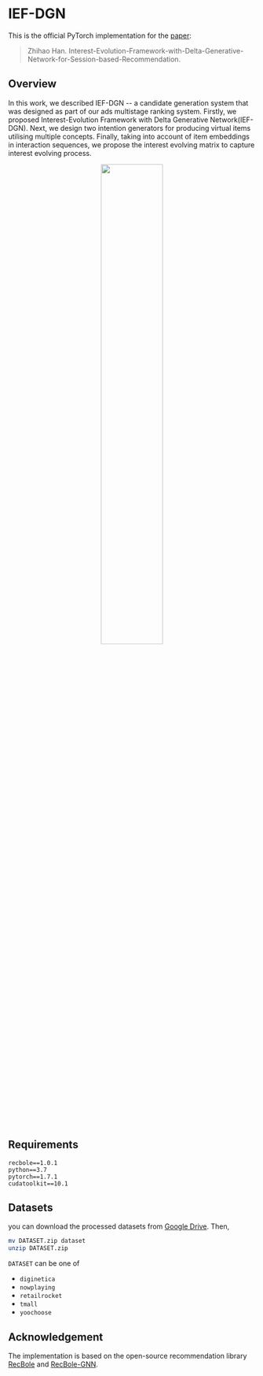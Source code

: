# IEF-DGN

This is the official PyTorch implementation for the [paper](https://arxiv.org/abs/2204.11067):
> Zhihao Han. Interest-Evolution-Framework-with-Delta-Generative-Network-for-Session-based-Recommendation.

## Overview

In this work, we described IEF-DGN -- a candidate generation system that was designed as part of our ads multistage ranking system. Firstly, we proposed Interest-Evolution Framework with Delta Generative Network(IEF-DGN). Next, we design two intention generators for producing virtual items utilising multiple concepts. Finally, taking into account of item embeddings in interaction sequences, we propose the interest evolving matrix to capture interest evolving process.

<div  align="center"> 
<img src='asset/abs.png' width="50%">
</div>

## Requirements

```
recbole==1.0.1
python==3.7
pytorch==1.7.1
cudatoolkit==10.1
```

## Datasets

you can download the processed datasets from [Google Drive](https://drive.google.com/drive/folders/1dlJ3PzcT5SCN8-Mocr_AIQPGk9DVgTWB?usp=sharing). Then,
```bash
mv DATASET.zip dataset
unzip DATASET.zip
```

`DATASET` can be one of
* `diginetica`
* `nowplaying`
* `retailrocket`
* `tmall`
* `yoochoose`


## Acknowledgement

The implementation is based on the open-source recommendation library [RecBole](https://github.com/RUCAIBox/RecBole) and [RecBole-GNN](https://github.com/RUCAIBox/RecBole-GNN).

